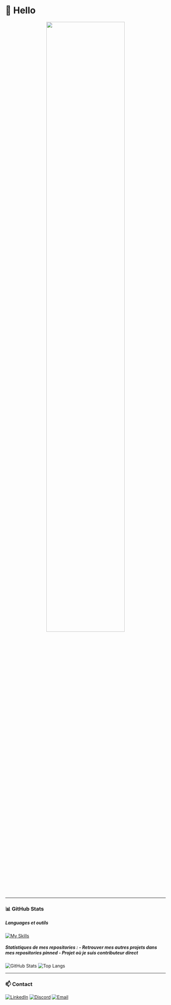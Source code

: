 # 🌙 Hello

<p align="center">
  <img src="https://github.com/ClementReverbel/ClementReverbel/blob/main/banner.gif" width="70%">
</p>

---

### 📊 GitHub Stats  

##### Languages et outils

[![My Skills](https://skillicons.dev/icons?i=html,css,js,jquery,php,postman,sublime,linux,debian,docker,c,flutter,dart,eclipse,idea,vscode,java,py,mongodb,mysql,sqlite,git,github,gitlab,godot&perline=9)](https://skillicons.dev)

##### Statistiques de mes repositories : - *Retrouver mes autres projets dans mes repositories pinned - Projet où je suis contributeur direct*

![GitHub Stats](https://github-readme-stats.vercel.app/api?username=ClementReverbel&show_icons=true&theme=tokyonight&hide_border=true&include_all_commits=true&count_private=true)  ![Top Langs](https://github-readme-stats.vercel.app/api/top-langs/?username=ClementReverbel&layout=compact&theme=tokyonight&hide_border=true)  


---

### 📫 Contact  

[![LinkedIn](https://img.shields.io/badge/LinkedIn-0A66C2?logo=linkedin&logoColor=white&style=for-the-badge)](https://www.linkedin.com/in/cl%C3%A9ment-reverbel-243392327/)  [![Discord](https://img.shields.io/badge/Discord-5865F2?logo=discord&logoColor=white&style=for-the-badge)](https://discord.com/users/446282191442411520) [![Email](https://img.shields.io/badge/Email-D14836?logo=gmail&logoColor=white&style=for-the-badge)](mailto:reverbel.cle@gmail.com)


